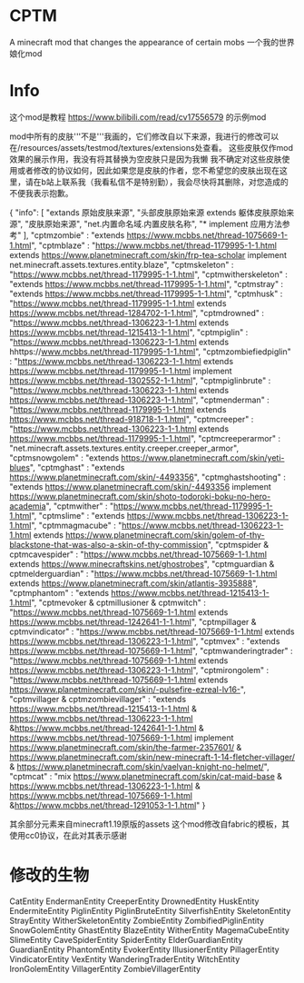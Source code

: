 # CPTM
A minecraft mod that changes the appearance of certain mobs
一个我的世界娘化mod

# Info
这个mod是教程 https://www.bilibili.com/read/cv17556579 的示例mod

mod中所有的皮肤'''不是'''我画的，它们修改自以下来源，我进行的修改可以在/resources/assets/testmod/textures/extensions处查看。
这些皮肤仅作mod效果的展示作用，我没有将其替换为空皮肤只是因为我懒
我不确定对这些皮肤使用或者修改的协议如何，因此如果您是皮肤的作者，您不希望您的皮肤出现在这里，请在b站上联系我（我看私信不是特别勤），我会尽快将其删除，对您造成的不便我表示抱歉。

{
  "info": [
    "extands 原始皮肤来源",
    "头部皮肤原始来源 extends 躯体皮肤原始来源",
    "皮肤原始来源",
    "net.内置命名域.内置皮肤名称",
    "* implement 应用方法参考"
  ],
  "cptmzombie" : "extends https://www.mcbbs.net/thread-1075669-1-1.html",
  "cptmblaze" : "https://www.mcbbs.net/thread-1179995-1-1.html extends https://www.planetminecraft.com/skin/frp-tea-scholar implement net.minecraft.assets.textures.entity.blaze",
  "cptmskeleton" : "https://www.mcbbs.net/thread-1179995-1-1.html",
  "cptmwitherskeleton" : "extends https://www.mcbbs.net/thread-1179995-1-1.html",
  "cptmstray" : "extends https://www.mcbbs.net/thread-1179995-1-1.html",
  "cptmhusk" : "https://www.mcbbs.net/thread-1179995-1-1.html extends https://www.mcbbs.net/thread-1284702-1-1.html",
  "cptmdrowned" : "https://www.mcbbs.net/thread-1306223-1-1.html extends https://www.mcbbs.net/thread-1215413-1-1.html",
  "cptmpiglin" : "https://www.mcbbs.net/thread-1306223-1-1.html extends hhttps://www.mcbbs.net/thread-1179995-1-1.html",
  "cptmzombiefiedpiglin" : "https://www.mcbbs.net/thread-1306223-1-1.html extends https://www.mcbbs.net/thread-1179995-1-1.html implement https://www.mcbbs.net/thread-1302552-1-1.html",
  "cptmpiglinbrute" : "https://www.mcbbs.net/thread-1306223-1-1.html extends https://www.mcbbs.net/thread-1306223-1-1.html",
  "cptmenderman" : "https://www.mcbbs.net/thread-1179995-1-1.html extends https://www.mcbbs.net/thread-918718-1-1.html",
  "cptmcreeper" : "https://www.mcbbs.net/thread-1306223-1-1.html extends https://www.mcbbs.net/thread-1179995-1-1.html",
  "cptmcreeperarmor" : "net.minecraft.assets.textures.entity.creeper.creeper_armor",
  "cptmsnowgolem" : "extends https://www.planetminecraft.com/skin/yeti-blues",
  "cptmghast" : "extends https://www.planetminecraft.com/skin/-4493356",
  "cptmghastshooting" : "extends https://www.planetminecraft.com/skin/-4493356 implement https://www.planetminecraft.com/skin/shoto-todoroki-boku-no-hero-academia",
  "cptmwither" : "https://www.mcbbs.net/thread-1179995-1-1.html",
  "cptmslime" : "extends https://www.mcbbs.net/thread-1306223-1-1.html",
  "cptmmagmacube" : "https://www.mcbbs.net/thread-1306223-1-1.html extends https://www.planetminecraft.com/skin/golem-of-thy-blackstone-that-was-also-a-skin-of-thy-commission",
  "cptmspider & cptmcavespider" : "https://www.mcbbs.net/thread-1075669-1-1.html extends https://www.minecraftskins.net/ghostrobes",
  "cptmguardian & cptmelderguardian" : "https://www.mcbbs.net/thread-1075669-1-1.html extends https://www.planetminecraft.com/skin/atlantis-3935888",
  "cptmphantom" : "extends https://www.mcbbs.net/thread-1215413-1-1.html",
  "cptmevoker & cptmillusioner & cptmwitch" : "https://www.mcbbs.net/thread-1075669-1-1.html extends https://www.mcbbs.net/thread-1242641-1-1.html",
  "cptmpillager & cptmvindicator" : "https://www.mcbbs.net/thread-1075669-1-1.html extends https://www.mcbbs.net/thread-1306223-1-1.html",
  "cptmvex" : "extends https://www.mcbbs.net/thread-1075669-1-1.html",
  "cptmwanderingtrader" : "https://www.mcbbs.net/thread-1075669-1-1.html extends https://www.mcbbs.net/thread-1306223-1-1.html",
  "cptmirongolem" : "https://www.mcbbs.net/thread-1075669-1-1.html extends https://www.planetminecraft.com/skin/-pulsefire-ezreal-lv16-",
  "cptmvillager & cptmzombievillager" : "extends https://www.mcbbs.net/thread-1215413-1-1.html & https://www.mcbbs.net/thread-1306223-1-1.html &https://www.mcbbs.net/thread-1242641-1-1.html & https://www.mcbbs.net/thread-1075669-1-1.html implement https://www.planetminecraft.com/skin/the-farmer-2357601/ & https://www.planetminecraft.com/skin/new-minecraft-1-14-fletcher-villager/ & https://www.planetminecraft.com/skin/vaelyan-knight-no-helmet/",
  "cptmcat" : "mix https://www.planetminecraft.com/skin/cat-maid-base & https://www.mcbbs.net/thread-1306223-1-1.html & https://www.mcbbs.net/thread-1075669-1-1.html &https://www.mcbbs.net/thread-1291053-1-1.html"
}

其余部分元素来自minecraft1.19原版的assets
这个mod修改自fabric的模板，其使用cc0协议，在此对其表示感谢

# 修改的生物

CatEntity
EndermanEntity
CreeperEntity
DrownedEntity
HuskEntity
EndermiteEntity
PiglinEntity
PiglinBruteEntity
SilverfishEntity
SkeletonEntity
StrayEntity
WitherSkeletonEntity
ZombieEntity
ZombifiedPiglinEntity
SnowGolemEntity
GhastEntity
BlazeEntity
WitherEntity
MagemaCubeEntity
SlimeEntity
CaveSpiderEntity
SpiderEntity
ElderGuardianEntity
GuardianEntity
PhantomEntity
EvokerEntity
IllusionerEntity
PillagerEntity
VindicatorEntity
VexEntity
WanderingTraderEntity
WitchEntity
IronGolemEntity
VillagerEntity
ZombieVillagerEntity
